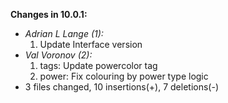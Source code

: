 **Changes in 10.0.1:**

- _Adrian L Lange (1):_
    1. Update Interface version
- _Val Voronov (2):_
    1. tags: Update powercolor tag
    2. power: Fix colouring by power type logic
- 3 files changed, 10 insertions(+), 7 deletions(-)

